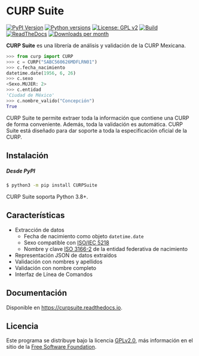 # CURP Suite

[![PyPI Version][version-badge]][pypi] [![Python versions][python-version-badge]][pypi] [![License: GPL  v2][license-badge]][gnu] [![Build][build-badge]][actions] [![ReadTheDocs][docs-badge]][rtd] [![Downloads per month][downloads-badge]][pypi-stats]

**CURP Suite** es una librería de análisis y validación de la CURP Mexicana.

```python
>>> from curp import CURP
>>> c = CURP("SABC560626MDFLRN01")
>>> c.fecha_nacimiento
datetime.date(1956, 6, 26)
>>> c.sexo
<Sexo.MUJER: 2>
>>> c.entidad
'Ciudad de México'
>>> c.nombre_valido("Concepción")
True

```



CURP Suite te permite extraer toda la información que contiene una CURP de forma conveniente. Además, toda la validación es automática. CURP Suite está diseñado para dar soporte a toda la especificación oficial de la CURP.



## Instalación

##### Desde PyPI

```bash
$ python3 -m pip install CURPSuite
```

CURP Suite soporta Python 3.8+.



## Características

- Extracción de datos
  - Fecha de nacimiento como objeto `datetime.date`
  - Sexo compatible con [ISO/IEC 5218][iso5218]
  - Nombre y clave [ISO 3166-2][iso3166] de la entidad federativa de nacimiento
- Representación JSON de datos extraídos
- Validación con nombres y apellidos
- Validación con nombre completo
- Interfaz de Línea de Comandos



## Documentación

Disponible en https://curpsuite.readthedocs.io.



## Licencia

Este programa se distribuye bajo la licencia [GPLv2.0][license], más información en el sitio de la [Free Software Foundation][gnu].



<!-- MARKDOWN LINK REFERENCES -->

[iso5218]: https://en.wikipedia.org/wiki/ISO/IEC_5218 "ISO/IEC 5218"
[iso3166]: https://es.wikipedia.org/wiki/ISO_3166-2 "ISO 3166-2"
[git]: https://git-scm.com/	"Git"
[python]: https://www.python.org/ "Python.org"
[pipenv]: https://pipenv.pypa.io/en/latest/ "Pipenv"
[license]: LICENSE "General Public License"
[gnu]: https://www.gnu.org/licenses/old-licenses/gpl-2.0.html "Free Software Foundation"
[pypi]: https://pypi.org/project/CURPSuite
[license-badge]: https://img.shields.io/github/license/jacobszpz/CURPSuite
[version-badge]: https://img.shields.io/pypi/v/CURPSuite
[python-version-badge]: https://img.shields.io/pypi/pyversions/CURPSuite
[build-badge]: https://img.shields.io/github/actions/workflow/status/jacobszpz/CURPSuite/integration.yml?branch=main
[actions]: https://github.com/jacobszpz/CURPSuite/actions
[docs-badge]: https://img.shields.io/readthedocs/curpsuite
[rtd]: https://curpsuite.readthedocs.io
[rtd-changelog]: https://curpsuite.readthedocs.io/es/latest/CHANGELOG.html
[downloads-badge]: https://img.shields.io/pypi/dm/curpsuite
[pypi-stats]: https://pypistats.org/packages/curpsuite

